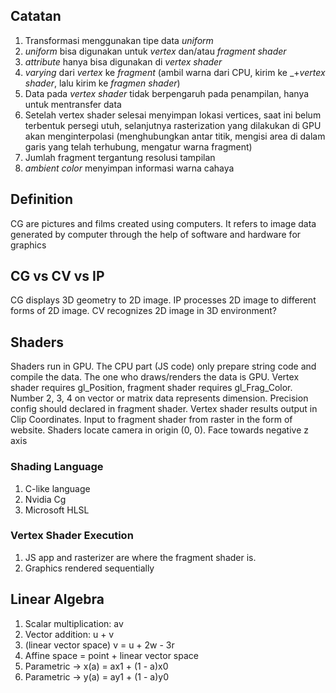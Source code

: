 ## Catatan
1. Transformasi menggunakan tipe data _uniform_
2. _uniform_ bisa digunakan untuk _vertex_ dan/atau _fragment shader_
3. _attribute_ hanya bisa digunakan di _vertex shader_
4. _varying_ dari _vertex_ ke _fragment_ (ambil warna dari CPU, kirim ke _+_vertex shader_, lalu kirim ke _fragmen shader_)
5. Data pada _vertex shader_ tidak berpengaruh pada penampilan, hanya untuk mentransfer data
6. Setelah vertex shader selesai menyimpan lokasi vertices, saat ini belum terbentuk persegi utuh, selanjutnya rasterization yang dilakukan di GPU akan menginterpolasi (menghubungkan antar titik, mengisi area di dalam garis yang telah terhubung, mengatur warna fragment)
7. Jumlah fragment tergantung resolusi tampilan
8. _ambient color_ menyimpan informasi warna cahaya

## Definition
CG are pictures and films created using computers. It refers to image data generated by computer through the help of software and hardware for graphics

## CG vs CV vs IP
CG displays 3D geometry to 2D image. IP processes 2D image to different forms of 2D image. CV recognizes 2D image in 3D environment?

## Shaders
Shaders run in GPU. The CPU part (JS code) only prepare string code and compile the data. The one who draws/renders the data is GPU. Vertex shader requires gl_Position, fragment shader requires gl_Frag_Color. Number 2, 3, 4 on vector or matrix data represents dimension. Precision config should declared in fragment shader. Vertex shader results output in Clip Coordinates. Input to fragment shader from raster in the form of website. Shaders locate camera in origin (0, 0). Face towards negative z axis

### Shading Language
1. C-like language
2. Nvidia Cg
3. Microsoft HLSL

### Vertex Shader Execution
1. JS app and rasterizer are where the fragment shader is.
2. Graphics rendered sequentially

## Linear Algebra
1. Scalar multiplication: av
2. Vector addition: u + v
3. (linear vector space) v = u + 2w - 3r
4. Affine space = point + linear vector space
5. Parametric -> x(a) = ax1 + (1 - a)x0
6. Parametric -> y(a) = ay1 + (1 - a)y0